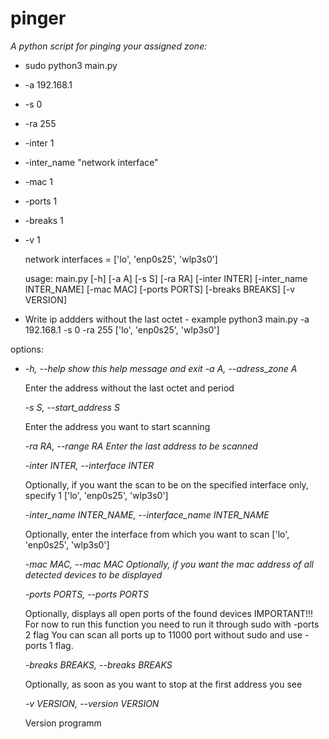 # pinger

*A python script for pinging your assigned zone:*

 - sudo python3 main.py 
 - -a 192.168.1 
 - -s 0 
 - -ra 255 
 - -inter 1 
 - -inter_name "network interface" 
 - -mac 1 
 - -ports 1
 - -breaks 1 
 - -v 1
   
   network interfaces = ['lo', 'enp0s25', 'wlp3s0']
   
   usage: main.py [-h] [-a A] [-s S] [-ra RA] [-inter INTER]
   [-inter_name INTER_NAME] [-mac MAC] [-ports PORTS] [-breaks BREAKS]
   [-v VERSION]
 - Write ip addders without the last octet - example python3 main.py
   -a 192.168.1 -s 0 -ra 255 ['lo', 'enp0s25', 'wlp3s0']

options:

 - *-h, --help show this help message and exit
   -a A, --adress_zone A*
   
   Enter the address without the last octet and period
   
   *-s S, --start_address S*
   
   Enter the address you want to start scanning
   
   *-ra RA, --range RA Enter the last address to be scanned*
   
   *-inter INTER, --interface INTER*
   
   Optionally, if you want the scan to be on the specified interface
   only, specify 1 ['lo', 'enp0s25', 'wlp3s0']
   
   *-inter_name INTER_NAME, --interface_name INTER_NAME*
   
   Optionally, enter the interface from which you want to scan ['lo',
   'enp0s25', 'wlp3s0']
   
   *-mac MAC, --mac MAC Optionally, if you want the mac address of all detected devices to be displayed*
   
   *-ports PORTS, --ports PORTS*
   
   Optionally, displays all open ports of the found devices
  IMPORTANT!!! For now to run this function you need to run it through sudo with -ports 2 flag 
  You can scan all ports up to 11000 port without sudo and use -ports 1 flag.

   
   *-breaks BREAKS, --breaks BREAKS*
   
   Optionally, as soon as you want to stop at the first address you see
   
   *-v VERSION, --version VERSION*
   
   Version programm